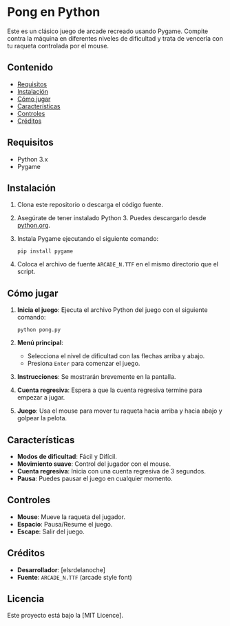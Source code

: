 # Pong en Python
Este es un clásico juego de arcade recreado usando Pygame. Compite contra la máquina en diferentes niveles de dificultad y trata de vencerla con tu raqueta controlada por el mouse.

## Contenido

- [Requisitos](#requisitos)
- [Instalación](#instalación)
- [Cómo jugar](#cómo-jugar)
- [Características](#características)
- [Controles](#controles)
- [Créditos](#créditos)

## Requisitos

- Python 3.x
- Pygame

## Instalación

1. Clona este repositorio o descarga el código fuente.
2. Asegúrate de tener instalado Python 3. Puedes descargarlo desde [python.org](https://www.python.org/).
3. Instala Pygame ejecutando el siguiente comando:

   ```
   pip install pygame
   ```

4. Coloca el archivo de fuente `ARCADE_N.TTF` en el mismo directorio que el script.

## Cómo jugar

1. **Inicia el juego**: Ejecuta el archivo Python del juego con el siguiente comando:

   ```
   python pong.py
   ```

2. **Menú principal**: 
   - Selecciona el nivel de dificultad con las flechas arriba y abajo. 
   - Presiona `Enter` para comenzar el juego.

3. **Instrucciones**: Se mostrarán brevemente en la pantalla.

4. **Cuenta regresiva**: Espera a que la cuenta regresiva termine para empezar a jugar.

5. **Juego**: Usa el mouse para mover tu raqueta hacia arriba y hacia abajo y golpear la pelota.

## Características

- **Modos de dificultad**: Fácil y Difícil.
- **Movimiento suave**: Control del jugador con el mouse.
- **Cuenta regresiva**: Inicia con una cuenta regresiva de 3 segundos.
- **Pausa**: Puedes pausar el juego en cualquier momento.

## Controles

- **Mouse**: Mueve la raqueta del jugador.
- **Espacio**: Pausa/Resume el juego.
- **Escape**: Salir del juego.

## Créditos

- **Desarrollador**: [elsrdelanoche]
- **Fuente**: `ARCADE_N.TTF` (arcade style font)

## Licencia

Este proyecto está bajo la [MIT Licence].
